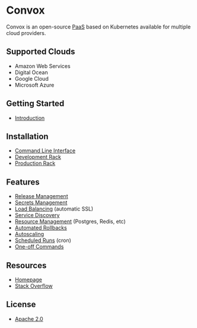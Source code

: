 # Convox

Convox is an open-source [PaaS](https://en.wikipedia.org/wiki/Platform_as_a_service) based
on Kubernetes available for multiple cloud providers.

## Supported Clouds

- Amazon Web Services
- Digital Ocean
- Google Cloud
- Microsoft Azure

## Getting Started

- [Introduction](docs/getting-started/introduction.md)

## Installation

* [Command Line Interface](docs/installation/cli.md)
* [Development Rack](docs/installation/development-rack)
* [Production Rack](docs/installation/production-rack)

## Features

* [Release Management](docs/deployment/releases.md)
* [Secrets Management](docs/configuration/environment.md)
* [Load Balancing](docs/configuration/load-balancers.md) (automatic SSL)
* [Service Discovery](docs/configuration/service-discovery.md)
* [Resource Management](docs/reference/primitives/app/resource.md) (Postgres, Redis, etc)
* [Automated Rollbacks](docs/deployment/rollbacks.md)
* [Autoscaling](docs/deployment/scaling.md)
* [Scheduled Runs](docs/reference/primitives/app/timers.md) (cron)
* [One-off Commands](docs/management/run.md)

## Resources

- [Homepage](https://convox.com)
- [Stack Overflow](https://stackoverflow.com/questions/tagged/convox)

## License

- [Apache 2.0](LICENSE)